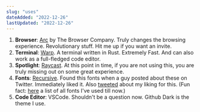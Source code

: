 ```yaml
---
slug: "uses"
dateAdded: "2022-12-26"
lastUpdated: "2022-12-26"
---
```


1. **Browser**: [Arc](https://arc.net/) by The Browser Company. Truly changes the browsing experience. Revolutionary stuff. Hit me up if you want an invite.
2. **Terminal**: [Warp](https://www.warp.dev/). A terminal written in Rust. Extremely Fast. And can also work as a full-fledged code editor.
3. **Spotlight**: [Raycast](https://www.raycast.com/). At this point in time, if you are not using this, you are truly missing out on some great experience.
4. **Fonts**: [Recursive](https://www.recursive.design/). Found this fonts when a guy posted about these on Twitter. Immediately liked it. Also [tweeted](https://twitter.com/tapanchudasama7/status/1603757501467348997?s=20&t=AAbM0imH4SBCr5uYSPWs9A) about my liking for this. (Fun fact: [here](/toolkit/fonts) a list of all fonts I've used till now.)
5. **Code Editor**: VSCode. Shouldn't be a question now. Github Dark is the theme I use.